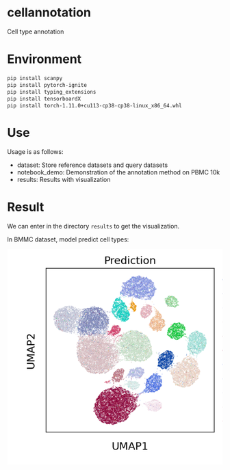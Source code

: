 # cellannotation
Cell type annotation

# Environment
```
pip install scanpy
pip install pytorch-ignite
pip install typing_extensions
pip install tensorboardX
pip install torch-1.11.0+cu113-cp38-cp38-linux_x86_64.whl
```

# Use
Usage is as follows:

- dataset: Store reference datasets and query datasets
- notebook_demo: Demonstration of the annotation method on PBMC 10k
- results: Results with visualization

# Result
We can enter in the directory `results` to get the visualization.

In BMMC dataset, model predict cell types:

![BMMC UMAP](./results/bmmc_pred.png)
